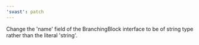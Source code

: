 ```yaml
---
'svast': patch
---
```


Change the 'name' field of the BranchingBlock interface to be of string type rather than the literal 'string'.
